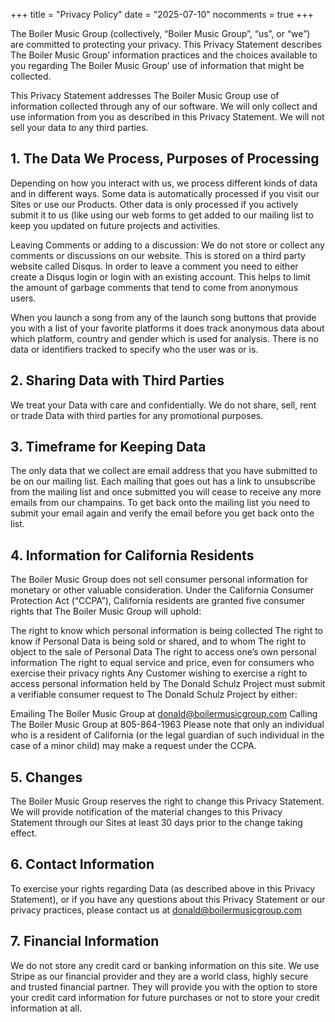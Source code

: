 +++
title = "Privacy Policy"
date = "2025-07-10"
nocomments = true
+++

The Boiler Music Group (collectively, “Boiler Music Group”, “us”, or “we”) are committed to protecting your privacy. This Privacy Statement describes The Boiler Music Group’ information practices and the choices available to you regarding The Boiler Music Group’ use of information that might be collected.

This Privacy Statement addresses The Boiler Music Group use of information collected through any of our software. We will only collect and use information from you as described in this Privacy Statement. We will not sell your data to any third parties.

## 1. The Data We Process, Purposes of Processing
Depending on how you interact with us, we process different kinds of data and in different ways. Some data is automatically processed if you visit our Sites or use our Products. Other data is only processed if you actively submit it to us (like using our web forms to get added to our mailing list to keep you updated on future projects and activities.

Leaving Comments or adding to a discussion:
We do not store or collect any comments or discussions on our website. This is stored on a third party website called Disqus. In order to leave a comment you need to either create a Disqus login or login with an existing account. This helps to limit the amount of garbage comments that tend to come from anonymous users.

When you launch a song from any of the launch song buttons that provide you with a list of your favorite platforms it does track anonymous data about which platform, country and gender which is used for analysis. There is no data or identifiers tracked to specify who the user was or is.



## 2. Sharing Data with Third Parties
We treat your Data with care and confidentially. We do not share, sell, rent or trade Data with third parties for any promotional purposes.

## 3. Timeframe for Keeping Data
The only data that we collect are email address that you have submitted to be on our mailing list. Each mailing that goes out has a link to unsubscribe from the mailing list and once submitted you will cease to receive any more emails from our champains. To get back onto the mailing list you need to submit your email again and verify the email before you get back onto the list.

## 4. Information for California Residents
The Boiler Music Group does not sell consumer personal information for monetary or other valuable consideration.
Under the California Consumer Protection Act (“CCPA”), California residents are granted five consumer rights that The Boiler Music Group will uphold:

The right to know which personal information is being collected
The right to know if Personal Data is being sold or shared, and to whom
The right to object to the sale of Personal Data
The right to access one’s own personal information
The right to equal service and price, even for consumers who exercise their privacy rights
Any Customer wishing to exercise a right to access personal information held by The Donald Schulz Project must submit a verifiable consumer request to The Donald Schulz Project by either:

Emailing The Boiler Music Group at [donald@boilermusicgroup.com](mailto:donald@boilermusicgroup.com)
Calling The Boiler Music Group at 805-864-1963
Please note that only an individual who is a resident of California (or the legal guardian of such individual in the case of a minor child) may make a request under the CCPA.

## 5. Changes
The Boiler Music Group reserves the right to change this Privacy Statement. We will provide notification of the material changes to this Privacy Statement through our Sites at least 30 days prior to the change taking effect.

## 6. Contact Information
To exercise your rights regarding Data (as described above in this Privacy Statement), or if you have any questions about this Privacy Statement or our privacy practices, please contact us at [donald@boilermusicgroup.com](mailto:donald@boilermusicgroup.com)

## 7. Financial Information
We do not store any credit card or banking information on this site. We use Stripe as our financial provider and they are a world class, highly secure and trusted financial partner. They will provide you with the option to store your credit card information for future purchases or not to store your credit information at all.
